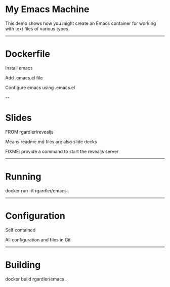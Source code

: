 # My Emacs Machine

This demo shows how you might create an Emacs container for working
with text files of various types.

---

# Dockerfile

Install emacs

Add .emacs.el file

Configure emacs using .emacs.el

--

# Slides

FROM rgardler/revealjs

Means readme.md files are also slide decks

FIXME: provide a command to start the revealjs server

---

# Running

docker run -it rgardler/emacs

---

# Configuration

Self contained

All configuration and files in Git

---

# Building

docker build rgardler/emacs .
